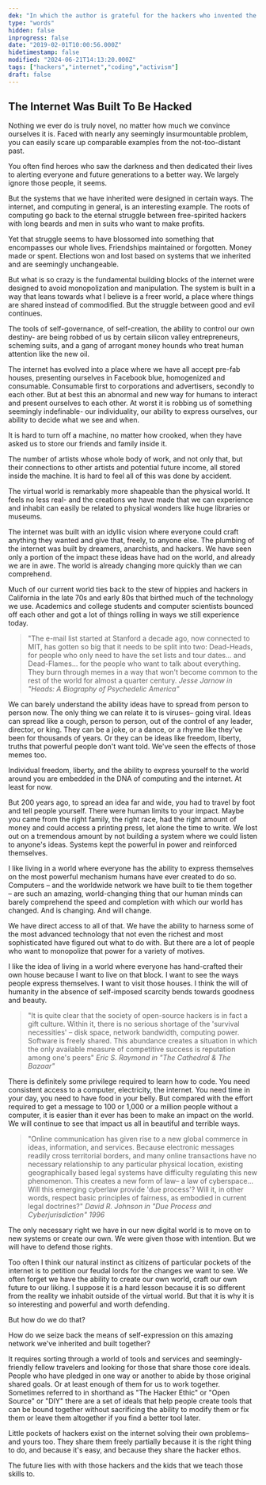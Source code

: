```yaml
---
dek: "In which the author is grateful for the hackers who invented the internet"
type: "words"
hidden: false
inprogress: false
date: "2019-02-01T10:00:56.000Z"
hidetimestamp: false
modified: "2024-06-21T14:13:20.000Z"
tags: ["hackers","internet","coding","activism"]
draft: false
---
```

## The Internet Was Built To Be Hacked

Nothing we ever do is truly novel, no matter how much we convince ourselves it is. Faced with nearly any seemingly insurmountable problem, you can easily scare up comparable examples from the not-too-distant past.

You often find heroes who saw the darkness and then dedicated their lives to alerting everyone and future generations to a better way. We largely ignore those people, it seems.

But the systems that we have inherited were designed in certain ways. The internet, and computing in general, is an interesting example. The roots of computing go back to the eternal struggle between free-spirited hackers with long beards and men in suits who want to make profits.

Yet that struggle seems to have blossomed into something that encompasses our whole lives. Friendships maintained or forgotten. Money made or spent. Elections won and lost based on systems that we inherited and are seemingly unchangeable.

But what is so crazy is the fundamental building blocks of the internet were designed to avoid monopolization and manipulation. The system is built in a way that leans towards what I believe is a freer world, a place where things are shared instead of commodified. But the struggle between good and evil continues.

The tools of self-governance, of self-creation, the ability to control our own destiny- are being robbed of us by certain silicon valley entrepreneurs, scheming suits, and a gang of arrogant money hounds who treat human attention like the new oil.

The internet has evolved into a place where we have all accept pre-fab houses, presenting ourselves in Facebook blue, homogenized and consumable. Consumable first to corporations and advertisers, secondly to each other. But at best this an abnormal and new way for humans to interact and present ourselves to each other. At worst it is robbing us of something seemingly indefinable- our individuality, our ability to express ourselves, our ability to decide what we see and when.

It is hard to turn off a machine, no matter how crooked, when they have asked us to store our friends and family inside it.

The number of artists whose whole body of work, and not only that, but their connections to other artists and potential future income, all stored inside the machine. It is hard to feel all of this was done by accident.

The virtual world is remarkably more shapeable than the physical world. It feels no less real- and the creations we have made that we can experience and inhabit can easily be related to physical wonders like huge libraries or museums.

The internet was built with an idyllic vision where everyone could craft anything they wanted and give that, freely, to anyone else. The plumbing of the internet was built by dreamers, anarchists, and hackers. We have seen only a portion of the impact these ideas have had on the world, and already we are in awe. The world is already changing more quickly than we can comprehend.

Much of our current world ties back to the stew of hippies and hackers in California in the late 70s and early 80s that birthed much of the technology we use. Academics and college students and computer scientists bounced off each other and got a lot of things rolling in ways we still experience today.

>"The e-mail list started at Stanford a decade ago, now connected to MIT, has gotten so big that it needs to be split into two: Dead-Heads, for people who only need to have the set lists and tour dates… and Dead-Flames… for the people who want to talk about everything. They burn through memes in a way that won't become common to the rest of the world for almost a quarter century.
><cite>Jesse Jarnow in "Heads: A Biography of Psychedelic America"</cite>

We can barely understand the ability ideas have to spread from person to person now. The only thing we can relate it to is viruses– going viral. Ideas can spread like a cough, person to person, out of the control of any leader, director, or king. They can be a joke, or a dance, or a rhyme like they've been for thousands of years. Or they can be ideas like freedom, liberty, truths that powerful people don't want told. We've seen the effects of those memes too.

Individual freedom, liberty, and the ability to express yourself to the world around you are embedded in the DNA of computing and the internet. At least for now.

But 200 years ago, to spread an idea far and wide, you had to travel by foot and tell people yourself. There were human limits to your impact. Maybe you came from the right family, the right race, had the right amount of money and could access a printing press, let alone the time to write. We lost out on a tremendous amount by not building a system where we could listen to anyone's ideas. Systems kept the powerful in power and reinforced themselves.

I like living in a world where everyone has the ability to express themselves on the most powerful mechanism humans have ever created to do so. Computers – and the worldwide network we have built to tie them together – are such an amazing, world-changing thing that our human minds can barely comprehend the speed and completion with which our world has changed. And is changing. And will change.

We have direct access to all of that. We have the ability to harness some of the most advanced technology that not even the richest and most sophisticated have figured out what to do with. But there are a lot of people who want to monopolize that power for a variety of motives.

I like the idea of living in a world where everyone has hand-crafted their own house because I want to live on that block. I want to see the ways people express themselves. I want to visit those houses. I think the will of humanity in the absence of self-imposed scarcity bends towards goodness and beauty.

>"It is quite clear that the society of open-source hackers is in fact a gift culture. Within it, there is no serious shortage of the 'survival necessities' – disk space, network bandwidth, computing power. Software is freely shared. This abundance creates a situation in which the only available measure of competitive success is reputation among one's peers"
><cite>Eric S. Raymond in "The Cathedral & The Bazaar"</cite>

There is definitely some privilege required to learn how to code. You need consistent access to a computer, electricity, the internet. You need time in your day, you need to have food in your belly. But compared with the effort required to get a message to 100 or 1,000 or a million people without a computer, it is easier than it ever has been to make an impact on the world. We will continue to see that impact us all in beautiful and terrible ways.

>"Online communication has given rise to a new global commerce in ideas, information, and services. Because electronic messages readily cross territorial borders, and many online transactions have no necessary relationship to any particular physical location, existing geographically based legal systems have difficulty regulating this new phenomenon. This creates a new form of law– a law of cyberspace… Will this emerging cyberlaw provide 'due process'? Will it, in other words, respect basic principles of fairness, as embodied in current legal doctrines?"
><cite>David R. Johnson in "Due Process and Cyberjurisdiction" 1996</cite>

The only necessary right we have in our new digital world is to move on to new systems or create our own. We were given those with intention. But we will have to defend those rights.

Too often I think our natural instinct as citizens of particular pockets of the internet is to petition our feudal lords for the changes we want to see. We often forget we have the ability to create our own world, craft our own future to our liking. I suppose it is a hard lesson because it is so different from the reality we inhabit outside of the virtual world. But that it is why it is so interesting and powerful and worth defending.

But how do we do that?

How do we seize back the means of self-expression on this amazing network we've inherited and built together?

It requires sorting through a world of tools and services and seemingly-friendly fellow travelers and looking for those that share those core ideals. People who have pledged in one way or another to abide by those original shared goals. Or at least enough of them for us to work together. Sometimes referred to in shorthand as "The Hacker Ethic" or "Open Source" or "DIY" there are a set of ideals that help people create tools that can be bound together without sacrificing the ability to modify them or fix them or leave them altogether if you find a better tool later.

Little pockets of hackers exist on the internet solving their own problems– and yours too. They share them freely partially because it is the right thing to do, and because it's easy, and because they share the hacker ethos.

The future lies with with those hackers and the kids that we teach those skills to.
